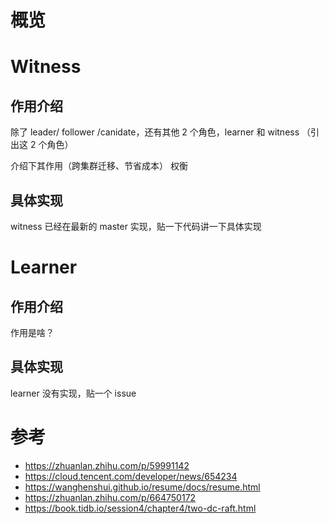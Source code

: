 概览
===

Witness
===

作用介绍
---

除了 leader/ follower /canidate，还有其他 2 个角色，learner 和 witness
（引出这 2 个角色）

介绍下其作用（跨集群迁移、节省成本）
权衡

具体实现
---
witness 已经在最新的 master 实现，贴一下代码讲一下具体实现

Learner
===

作用介绍
---

作用是啥？

具体实现
---
learner 没有实现，贴一个 issue

参考
===

* https://zhuanlan.zhihu.com/p/59991142
* https://cloud.tencent.com/developer/news/654234
* https://wanghenshui.github.io/resume/docs/resume.html
* https://zhuanlan.zhihu.com/p/664750172
* https://book.tidb.io/session4/chapter4/two-dc-raft.html